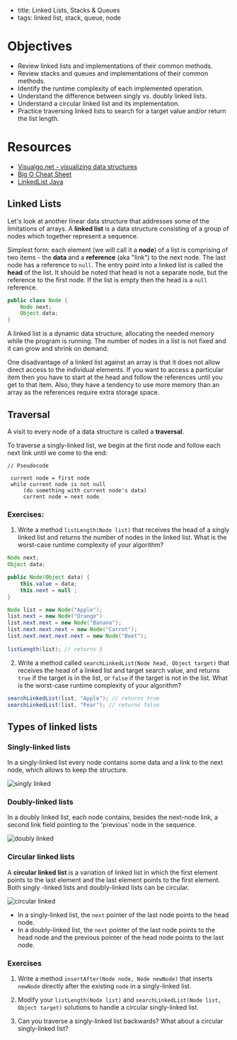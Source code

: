 - title: Linked Lists, Stacks & Queues
- tags: linked list, stack, queue, node

# Objectives

- Review linked lists and implementations of their common methods. 
- Review stacks and queues and implementations of their common methods. 
- Identify the runtime complexity of each implemented operation.
- Understand the difference between singly vs. doubly linked lists.
- Understand a circular linked list and its implementation.
- Practice traversing linked lists to search for a target value and/or return the list length.

# Resources

- [Visualgo.net - visualizing data structures](http://visualgo.net/)
- [Big O Cheat Sheet](http://bigocheatsheet.com/)
- [LinkedList Java](https://docs.oracle.com/javase/7/docs/api/java/util/LinkedList.html)


## Linked Lists

Let's look at another linear data structure that addresses some of the limitations of arrays. A **linked list** is a data structure consisting of a group of nodes which together represent a sequence.

Simplest form: each element (we will call it a **node**) of a list is comprising of two items - the **data** and a **reference** (aka "link") to the next node. The last node has a reference to `null`. The entry point into a linked list is called the **head** of the list. It should be noted that head is not a separate node, but the reference to the first node. If the list is empty then the head is a `null` reference.

```java
public class Node {
    Node next;
    Object data;
}
```

A linked list is a dynamic data structure, allocating the needed memory while the program is running. The number of nodes in a list is not fixed and it can grow and shrink on demand. 

One disadvantage of a linked list against an array is that it does not allow direct access to the individual elements. If you want to access a particular item then you have to start at the head and follow the references until you get to that item. Also, they have a tendency to use more memory than an array as the references require extra storage space.

## Traversal

A visit to every node of a data structure is called a **traversal**.

To traverse a singly-linked list, we begin at the first node and follow each next link until we come to the end:

```
// Pseudocode

 current node = first node
 while current node is not null
     (do something with current node's data)
     current node = next node
```

### Exercises:

1. Write a method `listLength(Node list)` that receives the head of a singly linked list and returns the number of nodes in the linked list. What is the worst-case runtime complexity of your algorithm?

```java
Node next;
Object data;

public Node(Object data) { 
	this.value = data;
	this.next = null ;
} 

Node list = new Node("Apple");
list.next = new Node("Orange") 
list.next.next = new Node("Banana");
list.next.next.next = new Node("Carrot");
list.next.next.next.next = new Node("Beet");
 
listLength(list); // returns 5 
``` 

2. Write a method called `searchLinkedList(Node head, Object target)` that receives the head of a linked list and target search value, and returns `true` if the target is in the list, or `false` if the target is not in the list. What is the worst-case runtime complexity of your algorithm?

```java
searchLinkedList(list, "Apple"); // returns true
searchLinkedList(list, "Pear"); // returns false
```

## Types of linked lists

### Singly-linked lists

In a singly-linked list every node contains some data and a link to the next node, which allows to keep the structure.

![singly linked](https://upload.wikimedia.org/wikipedia/commons/thumb/6/6d/Singly-linked-list.svg/816px-Singly-linked-list.svg.png)

### Doubly-linked lists

In a doubly linked list, each node contains, besides the next-node link, a second link field pointing to the 'previous' node in the sequence.

![doubly linked](https://upload.wikimedia.org/wikipedia/commons/thumb/5/5e/Doubly-linked-list.svg/1220px-Doubly-linked-list.svg.png)

### Circular linked lists

A **circular linked list** is a variation of linked list in which the first element points to the last element and the last element points to the first element. Both singly -linked lists and doubly-linked lists can be circular.

![circular linked](https://upload.wikimedia.org/wikipedia/commons/thumb/d/df/Circularly-linked-list.svg/700px-Circularly-linked-list.svg.png)

- In a singly-linked list, the `next` pointer of the last node points to the head node.
- In a doubly-linked list, the `next` pointer of the last node points to the head node and the previous pointer of the head node points to the last node.

### Exercises

1. Write a method `insertAfter(Node node, Node newNode)` that inserts `newNode` directly after the existing `node` in a singly-linked list.

2. Modify your `listLength(Node list)` and `searchLinkedList(Node list, Object target)` solutions to handle a circular singly-linked list.

3. Can you traverse a singly-linked list backwards? What about a circular singly-linked list?

